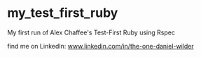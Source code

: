 # my_test_first_ruby
My first run of Alex Chaffee's Test-First Ruby using Rspec

find me on LinkedIn: www.linkedin.com/in/the-one-daniel-wilder

